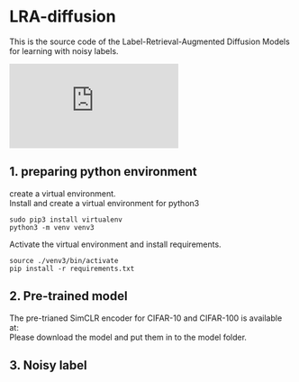 # LRA-diffusion
This is the source code of the Label-Retrieval-Augmented Diffusion Models for learning with noisy labels.

![DDIM_TSNE](https://github.com/AnonymousLRA/LRA-diffusion/files/10512654/DDIM_TSNE.pdf)

## 1. preparing python environment
create a virtual environment.<br />
Install and create a virtual environment for python3
```
sudo pip3 install virtualenv
python3 -m venv venv3
```
Activate the virtual environment and install requirements.<br />
```
source ./venv3/bin/activate
pip install -r requirements.txt
```

## 2. Pre-trained model
The pre-trianed SimCLR encoder for CIFAR-10 and CIFAR-100 is available at: <br />
Please download the model and put them in to the model folder.

## 3. Noisy label

